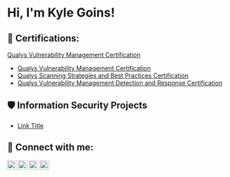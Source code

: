 <h1>Hi, I'm Kyle Goins! <a href="https://www.linkedin.com/in/yourlinkedin/"> </a>

<h2>📜 Certifications:</h2>
 
<a href="#" id="certification-link">Qualys Vulnerability Management Certification</a>

<div id="certification-image" style="display:none;">
    <img src="https://github.com/KyleGoins4058/KyleGoins4058/raw/main/assets/141758361/e15d6de7-cc3e-4d51-97cf-5943ac2170f0.png" alt="Qualys Vulnerability Management Certification">
</div>

<script>
    document.getElementById("certification-link").addEventListener("click", function(event) {
        event.preventDefault(); // Prevents the link from navigating to its href
        document.getElementById("certification-image").style.display = "block";
    });
</script>



  - [Qualys Vulnerability Management Certification](Link)
  - [Qualys Scanning Strategies and Best Practices Certification](Link)
  - [Qualys Vulnerability Management Detection and Response Certification](Link)
<h2>🛡️ Information Security Projects</h2>

 - [Link Title](Link)
  
<h2> 🤳 Connect with me:</h2>

[<img align="left" alt="yourname | YouTube" width="22px" src="https://cdn.jsdelivr.net/npm/simple-icons@v3/icons/youtube.svg" />][youtube]
[<img align="left" alt="yourname | Twitter" width="22px" src="https://cdn.jsdelivr.net/npm/simple-icons@v3/icons/twitter.svg" />][twitter]
[<img align="left" alt="yourname | LinkedIn" width="22px" src="https://cdn.jsdelivr.net/npm/simple-icons@v3/icons/linkedin.svg" />][linkedin]
[<img align="left" alt="yourname | Instagram" width="22px" src="https://cdn.jsdelivr.net/npm/simple-icons@v3/icons/instagram.svg" />][instagram]

[twitter]: https://twitter.com/yourpage
[youtube]: https://www.youtube.com/c/yourpage
[instagram]: https://www.instagram.com/ky7e.g/
[linkedin]: https://www.linkedin.com/in/kylegoins1/
